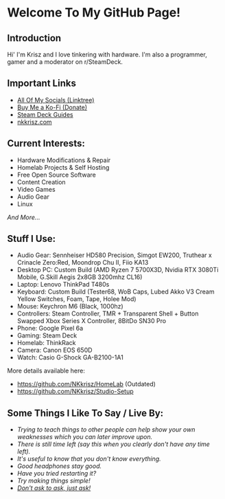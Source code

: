 # Welcome To My GitHub Page!

## Introduction
Hi' I'm Krisz and I love tinkering with hardware. I'm also a programmer, gamer and a moderator on r/SteamDeck.

## Important Links
- [All Of My Socials (Linktree)](https://linktr.ee/nkkrisz)
- [Buy Me a Ko-Fi (Donate)](https://ko-fi.com/nkkrisz)
- [Steam Deck Guides](https://steamdeck.guide)
- [nkkrisz.com](https://nkkrisz.com)

## Current Interests:
- Hardware Modifications & Repair
- Homelab Projects & Self Hosting
- Free Open Source Software
- Content Creation
- Video Games
- Audio Gear
- Linux

*And More...*

## Stuff I Use:
- Audio Gear: Sennheiser HD580 Precision, Simgot EW200, Truthear x Crinacle Zero:Red, Moondrop Chu II, Fiio KA13
- Desktop PC: Custom Build (AMD Ryzen 7 5700X3D, Nvidia RTX 3080Ti Mobile, G.Skill Aegis 2x8GB 3200mhz CL16)
- Laptop: Lenovo ThinkPad T480s
- Keyboard: Custom Build (Tester68, WoB Caps, Lubed Akko V3 Cream Yellow Switches, Foam, Tape, Holee Mod)
- Mouse: Keychron M6 (Black, 1000hz)
- Controllers: Steam Controller, TMR + Transparent Shell + Button Swapped Xbox Series X Controller, 8BitDo SN30 Pro
- Phone: Google Pixel 6a
- Gaming: Steam Deck
- Homelab: ThinkRack
- Camera: Canon EOS 650D
- Watch: Casio G-Shock GA-B2100-1A1

More details available here:
- https://github.com/NKkrisz/HomeLab (Outdated)
- https://github.com/NKkrisz/Studio-Setup

## Some Things I Like To Say / Live By:
- *Trying to teach things to other people can help show your own weaknesses which you can later improve upon.*
- *There is still time left (say this when you clearly don't have any time left).*
- *It's useful to know that you don't know everything.*
- *Good headphones stay good.*
- *Have you tried restarting it?*
- *Try making things simple!*
- [*Don't ask to ask, just ask!*](https://dontasktoask.com/)
